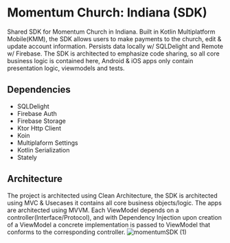 # Momentum Church: Indiana (SDK) 
Shared SDK for Momentum Church in Indiana. Built in Kotlin Multiplatform Mobile(KMM), the SDK allows users to make payments to the church, edit & update account information. Persists data locally w/ SQLDelight and Remote w/ Firebase. The SDK is architected to emphasize code sharing, so all core business logic is contained here, Android & iOS apps only contain presentation logic, viewmodels and tests.

## Dependencies
- SQLDelight
- Firebase Auth
- Firebase Storage
- Ktor Http Client
- Koin
- Multiplaform Settings	
- Kotlin Serialization	
- Stately

## Architecture

The project is architected using Clean Architecture, the SDK is architected using MVC & Usecases it contains all core business objects/logic. The apps are architected using MVVM. Each ViewModel depends on a controller(Interface/Protocol), and with Dependency Injection upon creation of a ViewModel a concrete implementation is passed to ViewModel that conforms to the corresponding controller.
![momentumSDK (1)](https://user-images.githubusercontent.com/49708426/184941806-59b72cd4-1c26-412b-b7eb-1ae80fbc7dd7.png)
